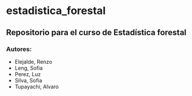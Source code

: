 # estadistica_forestal
## Repositorio para el curso de Estadística forestal

### Autores:
- Elejalde, Renzo
- Leng, Sofia
- Perez, Luz
- Silva, Sofia
- Tupayachi, Alvaro
